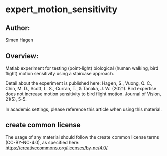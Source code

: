 # expert_motion_sensitivity

## Author:
Simen Hagen

## Overview:
Matlab experiment for testing (point-light) biological (human walking, bird flight) motion sensitivity using a staircase approach.

Detail about the experiment is published here: 
Hagen, S., Vuong, Q. C., Chin, M. D., Scott, L. S., Curran, T., & Tanaka, J. W. (2021). Bird expertise does not increase motion sensitivity to bird flight motion. Journal of Vision, 21(5), 5-5.

In academic settings, please reference this article when using this material. 

## create common license
The usage of any material should follow the create common license terms (CC-BY-NC-4.0), as specified here:
https://creativecommons.org/licenses/by-nc/4.0/
